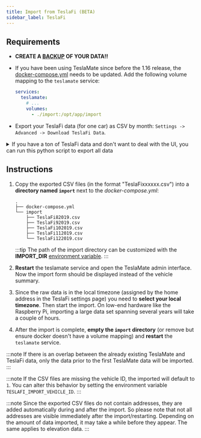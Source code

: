 ```yaml
---
title: Import from TeslaFi (BETA)
sidebar_label: TeslaFi
---
```


## Requirements

- **CREATE A [BACKUP](../maintenance/backup_restore.mdx) OF YOUR DATA‼️**

- If you have been using TeslaMate since before the 1.16 release, the [docker-compose.yml](../installation/docker.md) needs to be updated. Add the following volume mapping to the `teslamate` service:

  ```yml {4-5}
  services:
    teslamate:
      # ...
      volumes:
        - ./import:/opt/app/import
  ```

- Export your TeslaFi data (for one car) as CSV by month: `Settings -> Advanced -> Download TeslaFi Data`.

<details>
  <summary>If you have a ton of TeslaFi data and don't want to deal with the UI, you can run this python script to export all data</summary>

```python
# https://gist.github.com/TheLinuxGuy/e8c85e59226014087159c5d36c0a1272
import requests
import csv
from io import StringIO
from lxml.html import fromstring

username = 'username'
password = 'password'
years = [2016, 2017, 2018, 2019, 2020, 2021, 2022, 2023, 2024, 2025] # array of years you want to export
months = [1,2,3,4,5,6,7,8,9,10,11,12] # I assume all the months, up to you
cookie = ''

# Set the proper delimiter
CSV_DELIMITER = ','

def login():
    url = "https://teslafi.com/userlogin.php"
    response = requests.request("GET", url, headers={}, data={})

    cookies = ""
    for key in response.cookies.keys():
        this_cookie = key + "=" + response.cookies.get(key)
        if cookies == "":
            cookies = this_cookie
        else:
            cookies += "; " + this_cookie

    token = fromstring(response.text).forms[0].fields['token']
    global cookie
    cookie = cookies
    payload = {'username': username,'password': password,'remember': '1','submit': 'Login','token': token}
    headers = {"Cookie": cookies}
    l = requests.request("POST", url, headers=headers, data=payload)
    return True

def getdata(m,y):
    url = "https://teslafi.com/exportMonth.php"
    headers = {'Content-Type': 'application/x-www-form-urlencoded','Cookie': cookie}
    response = requests.request("POST", url, headers=headers, data=pl(m,y))
    return response

def detect_delimiter(text):
    """Detects the most likely delimiter in the CSV data"""
    if not text or '\n' not in text:
        return ','

    # Sample the first line to detect delimiter
    first_line = text.split('\n', 1)[0]
    delimiters = [(',', first_line.count(',')),
                 (';', first_line.count(';')),
                 ('\t', first_line.count('\t'))]

    # Sort by frequency, highest first
    delimiters.sort(key=lambda x: x[1], reverse=True)

    # Return the most common delimiter, or comma if none found
    return delimiters[0][0] if delimiters[0][1] > 0 else ','

def normalize_battery_level(rows, header):
    """
    Normalize battery_level values to integers without decimal points:
    - Always convert to integer representation
    - If decimal part < 0.50, round down
    - If decimal part >= 0.50, round up

    Args:
        rows: List of CSV rows (lists)
        header: List of column names

    Returns:
        Tuple of (modified_rows, normalization_count)
    """
    # Find the index of the battery_level column
    try:
        battery_level_index = header.index('battery_level')
    except ValueError:
        # If battery_level column doesn't exist, return original rows
        return rows, 0

    normalization_count = 0

    # Iterate through all rows
    for i, row in enumerate(rows):
        # Skip if row is too short or battery_level is empty
        if len(row) <= battery_level_index or not row[battery_level_index].strip():
            continue

        try:
            # Try to convert the battery_level to a float
            value = float(row[battery_level_index])

            # Get the integer value (either rounded up or down based on decimal part)
            if value - int(value) < 0.5:
                new_value = int(value)  # Round down
            else:
                new_value = int(value) + 1  # Round up

            # Convert to string representation of integer
            new_value_str = str(new_value)

            # Only count as normalization if we actually changed the value
            if row[battery_level_index] != new_value_str:
                row[battery_level_index] = new_value_str
                normalization_count += 1

        except (ValueError, TypeError):
            # Skip if conversion fails
            continue

    return rows, normalization_count

def savefile(response, m, y):
    try:
        # Detect what delimiter the API is using
        input_delimiter = detect_delimiter(response.text)

        # Read the CSV data with the detected delimiter
        csv_data = StringIO(response.text)
        reader = csv.reader(csv_data, delimiter=input_delimiter)
        rows = list(reader)

        # Extract the header and data rows
        if not rows:
            print(f"Skipped creating {fname(m,y)} for year {y} and month number {m} due to lack of data from TeslaFi.")
            return

        header = rows[0]
        data_rows = rows[1:]

        # Check if there are any data rows
        if not data_rows:
            print(f"Skipped creating {fname(m,y)} for year {y} and month number {m} due to lack of data from TeslaFi.")
            return

        # Normalize battery_level values
        normalized_rows, normalization_count = normalize_battery_level(data_rows, header)

        # If normalizations occurred, show only the summary
        if normalization_count > 0:
            print(f"Detected `battery_level` column malformed, {normalization_count} rows of data have been autocorrected")

        # Write the standardized CSV with the correct delimiter
        with open(fname(m,y), "w", newline='', encoding='utf-8') as file:
            writer = csv.writer(file, delimiter=CSV_DELIMITER, quoting=csv.QUOTE_MINIMAL)
            writer.writerow(header)
            writer.writerows(normalized_rows)

        print(f"Saved: {fname(m,y)}")

    except Exception as e:
        print(f"Error processing CSV: {str(e)}")
    return

def fname(m,y):
    return("TeslaFi" + str(m) + str(y) + ".csv")

def pl(m,y):
    url = 'https://teslafi.com/export2.php'
    response = requests.request("GET", url, headers={"Cookie": cookie})
    magic = fromstring(response.text).forms[0].fields['__csrf_magic']
    return('__csrf_magic=' + magic + '&Month=' + str(m) + '&Year=' + str(y))

def go():
    login()
    for year in years:
        for month in months:
            print(f"Processing: {month}/{year}")
            d = getdata(month, year)
            savefile(d, month, year)

go()
```

</details>

## Instructions

1. Copy the exported CSV files (in the format "TeslaFixxxxxx.csv") into a **directory named `import`** next to the _docker-compose.yml_:

   ```console
   .
   ├── docker-compose.yml
   └── import
       ├── TeslaFi82019.csv
       ├── TeslaFi92019.csv
       ├── TeslaFi102019.csv
       ├── TeslaFi112019.csv
       └── TeslaFi122019.csv
   ```

   :::tip
   The path of the import directory can be customized with the **IMPORT_DIR** [environment variable](../configuration/environment_variables.md).
   :::

2. **Restart** the teslamate service and open the TeslaMate admin interface. Now the import form should be displayed instead of the vehicle summary.
3. Since the raw data is in the local timezone (assigned by the home address in the TeslaFi settings page) you need to **select your local timezone**. Then start the import. On low-end hardware like the Raspberry Pi, importing a large data set spanning several years will take a couple of hours.
4. After the import is complete, **empty the `import` directory** (or remove but ensure docker doesn't have a volume mapping) and **restart** the `teslamate` service.

:::note
If there is an overlap between the already existing TeslaMate and TeslaFi data, only the data prior to the first TeslaMate data will be imported.
:::

:::note
If the CSV files are missing the vehicle ID, the imported will default to `1`. You can alter this behavior by setting the environment variable `TESLAFI_IMPORT_VEHICLE_ID`.
:::

:::note
Since the exported CSV files do not contain addresses, they are added automatically during and after the import. So please note that not all addresses are visible immediately after the import/restarting. Depending on the amount of data imported, it may take a while before they appear. The same applies to elevation data.
:::
